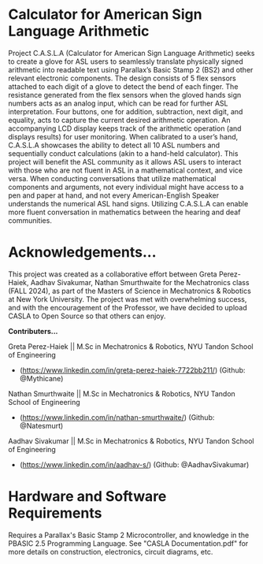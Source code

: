 # Calculator for American Sign Language Arithmetic

Project C.A.S.L.A (Calculator for American Sign Language Arithmetic) 
seeks to create a glove for ASL users to seamlessly translate
physically signed arithmetic into readable text using Parallax’s Basic
Stamp 2 (BS2) and other relevant electronic components. The design
consists of 5 flex sensors attached to each digit of a glove to detect
the bend of each finger. The resistance generated from the flex sensors 
when the gloved hands sign numbers acts as an analog input,
which can be read for further ASL interpretation. Four buttons, one
for addition, subtraction, next digit, and equality, acts to capture the
current desired arithmetic operation. An accompanying LCD display keeps 
track of the arithmetic operation (and displays results)
for user monitoring. When calibrated to a user’s hand, C.A.S.L.A
showcases the ability to detect all 10 ASL numbers and sequentially
conduct calculations (akin to a hand-held calculator). This project
will benefit the ASL community as it allows ASL users to interact
with those who are not fluent in ASL in a mathematical context, and
vice versa. When conducting conversations that utilize mathematical
components and arguments, not every individual might have access
to a pen and paper at hand, and not every American-English Speaker
understands the numerical ASL hand signs. Utilizing C.A.S.L.A can
enable more fluent conversation in mathematics between the hearing
and deaf communities.


# Acknowledgements...
 This project was created as a collaborative effort between Greta Perez-Haiek, Aadhav Sivakumar, Nathan Smurthwaite for the Mechatronics
 class (FALL 2024), as part of the Masters of Science in Mechatronics & Robotics at New York University. The project was met with overwhelming success, and with the encouragement of the Professor, we have decided to upload CASLA to Open Source so that others can enjoy.

**Contributers...**

Greta Perez-Haiek || M.Sc in Mechatronics & Robotics, NYU Tandon School of Engineering
- (https://www.linkedin.com/in/greta-perez-haiek-7722bb211/) (Github: @Mythicane)

Nathan Smurthwaite || M.Sc in Mechatronics & Robotics, NYU Tandon School of Engineering
- (https://www.linkedin.com/in/nathan-smurthwaite/) (Github: @Natesmurt)

Aadhav Sivakumar || M.Sc in Mechatronics & Robotics, NYU Tandon School of Engineering
- (https://www.linkedin.com/in/aadhav-s/) (Github: @AadhavSivakumar)

# Hardware and Software Requirements
Requires a Parallax's Basic Stamp 2 Microcontroller, and knowledge in the PBASIC 2.5 Programming Language.
See "CASLA Documentation.pdf" for more details on construction, electronics, circuit diagrams, etc.
